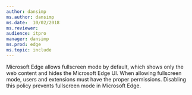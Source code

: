 ```yaml
---
author: dansimp
ms.author: dansimp
ms.date:  10/02/2018
ms.reviewer: 
audience: itpro
manager: dansimp
ms.prod: edge
ms.topic: include
---
```


Microsoft Edge allows fullscreen mode by default, which shows only the web content and hides the Microsoft Edge UI. When allowing fullscreen mode, users and extensions must have the proper permissions. Disabling this policy prevents fullscreen mode in Microsoft Edge. 
